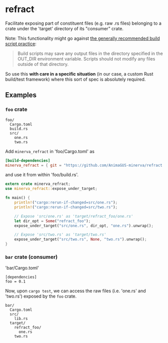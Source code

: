 # refract

Facilitate exposing part of constituent files (e.g. raw .rs files) belonging to a crate under the 'target' directory of its "consumer" crate.

Note: This functionality might go against [the generally recommended build script practice](https://doc.rust-lang.org/cargo/reference/build-scripts.html#outputs-of-the-build-script):

> Build scripts may save any output files in the directory specified in the OUT_DIR environment variable. Scripts should not modify any files outside of that directory.

So use this **with care in a specific situation** (in our case, a custom Rust build/test framework) where this sort of spec is absolutely required.

## Examples

### `foo` crate

```
foo/
  Cargo.toml
  build.rs
  src/
    one.rs
    two.rs
```

Add `minerva_refract` in 'foo/Cargo.toml' as

```toml
[build-dependencies]
minerva_refract = { git = "https://github.com/AnimaGUS-minerva/refract.git" }
```

and use it from within 'foo/build.rs'.

```rust
extern crate minerva_refract;
use minerva_refract::expose_under_target;

fn main() {
    println!("cargo:rerun-if-changed=src/one.rs");
    println!("cargo:rerun-if-changed=src/two.rs");

    // Expose 'src/one.rs' as 'target/refract_foo/one.rs'
    let dir_opt = Some("refract_foo");
    expose_under_target("src/one.rs", dir_opt, "one.rs").unwrap();

    // Expose 'src/two.rs' as 'target/two.rs'
    expose_under_target("src/two.rs", None, "two.rs").unwrap();
}
```

### `bar` crate (consumer)

'bar/Cargo.toml'

```
[dependencies]
foo = 0.1
```

Now, upon `cargo test`, we can access the raw files (i.e. 'one.rs' and 'two.rs') exposed by the `foo` crate.

```
bar/
  Cargo.toml
  src/
    lib.rs
  target/
    refract_foo/
      one.rs
    two.rs
```
